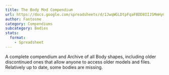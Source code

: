 ```yaml
---
title: The Body Mod Compendium
url: https://docs.google.com/spreadsheets/d/1JwqWGLDtpFqaFBDD8IIJSMmHymGtJhzKdPRF1az8oGQ
author: Fantosme
category: Compendiums
subcategory: Bodies
stats:
  format:
    - Spreadsheet
---
```

A complete compendium and Archive of all Body shapes, including older discontinued ones that allow anyone to access older models and files. Relatively up to date, some bodies are missing.